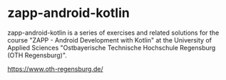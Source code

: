 zapp-android-kotlin
===================

zapp-android-kotlin is a series of exercises and related solutions for the course "ZAPP - Android Development with Kotlin" at the University of Applied Sciences "Ostbayerische Technische Hochschule Regensburg (OTH Regensburg)".

https://www.oth-regensburg.de/
